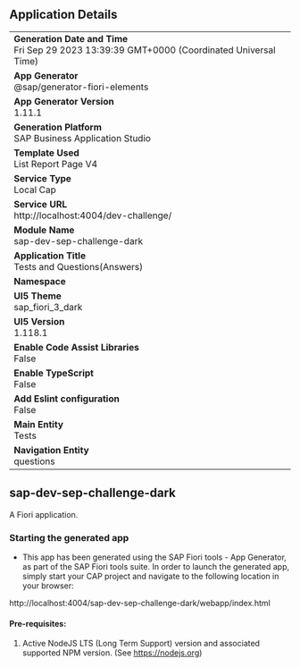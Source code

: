 ## Application Details
|               |
| ------------- |
|**Generation Date and Time**<br>Fri Sep 29 2023 13:39:39 GMT+0000 (Coordinated Universal Time)|
|**App Generator**<br>@sap/generator-fiori-elements|
|**App Generator Version**<br>1.11.1|
|**Generation Platform**<br>SAP Business Application Studio|
|**Template Used**<br>List Report Page V4|
|**Service Type**<br>Local Cap|
|**Service URL**<br>http://localhost:4004/dev-challenge/
|**Module Name**<br>sap-dev-sep-challenge-dark|
|**Application Title**<br>Tests and Questions(Answers)|
|**Namespace**<br>|
|**UI5 Theme**<br>sap_fiori_3_dark|
|**UI5 Version**<br>1.118.1|
|**Enable Code Assist Libraries**<br>False|
|**Enable TypeScript**<br>False|
|**Add Eslint configuration**<br>False|
|**Main Entity**<br>Tests|
|**Navigation Entity**<br>questions|

## sap-dev-sep-challenge-dark

A Fiori application.

### Starting the generated app

-   This app has been generated using the SAP Fiori tools - App Generator, as part of the SAP Fiori tools suite.  In order to launch the generated app, simply start your CAP project and navigate to the following location in your browser:

http://localhost:4004/sap-dev-sep-challenge-dark/webapp/index.html

#### Pre-requisites:

1. Active NodeJS LTS (Long Term Support) version and associated supported NPM version.  (See https://nodejs.org)


